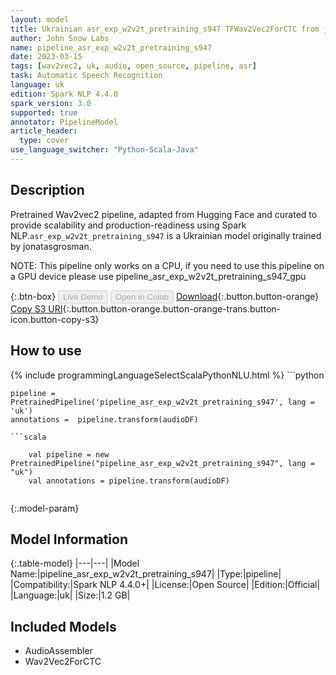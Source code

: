 ```yaml
---
layout: model
title: Ukrainian asr_exp_w2v2t_pretraining_s947 TFWav2Vec2ForCTC from jonatasgrosman
author: John Snow Labs
name: pipeline_asr_exp_w2v2t_pretraining_s947
date: 2023-03-15
tags: [wav2vec2, uk, audio, open_source, pipeline, asr]
task: Automatic Speech Recognition
language: uk
edition: Spark NLP 4.4.0
spark_version: 3.0
supported: true
annotator: PipelineModel
article_header:
  type: cover
use_language_switcher: "Python-Scala-Java"
---
```


## Description

Pretrained Wav2vec2  pipeline, adapted from Hugging Face and curated to provide scalability and production-readiness using Spark NLP.`asr_exp_w2v2t_pretraining_s947` is a Ukrainian model originally trained by jonatasgrosman.

NOTE: This pipeline only works on a CPU, if you need to use this pipeline on a GPU device please use pipeline_asr_exp_w2v2t_pretraining_s947_gpu

{:.btn-box}
<button class="button button-orange" disabled>Live Demo</button>
<button class="button button-orange" disabled>Open in Colab</button>
[Download](https://s3.amazonaws.com/auxdata.johnsnowlabs.com/public/models/pipeline_asr_exp_w2v2t_pretraining_s947_uk_4.4.0_3.0_1678870948921.zip){:.button.button-orange}
[Copy S3 URI](s3://auxdata.johnsnowlabs.com/public/models/pipeline_asr_exp_w2v2t_pretraining_s947_uk_4.4.0_3.0_1678870948921.zip){:.button.button-orange.button-orange-trans.button-icon.button-copy-s3}

## How to use



<div class="tabs-box" markdown="1">
{% include programmingLanguageSelectScalaPythonNLU.html %}
```python

    pipeline = PretrainedPipeline('pipeline_asr_exp_w2v2t_pretraining_s947', lang = 'uk')
    annotations =  pipeline.transform(audioDF)
    
```
```scala

    val pipeline = new PretrainedPipeline("pipeline_asr_exp_w2v2t_pretraining_s947", lang = "uk")
    val annotations = pipeline.transform(audioDF)
    
```
</div>

{:.model-param}
## Model Information

{:.table-model}
|---|---|
|Model Name:|pipeline_asr_exp_w2v2t_pretraining_s947|
|Type:|pipeline|
|Compatibility:|Spark NLP 4.4.0+|
|License:|Open Source|
|Edition:|Official|
|Language:|uk|
|Size:|1.2 GB|

## Included Models

- AudioAssembler
- Wav2Vec2ForCTC